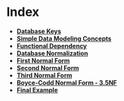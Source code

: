 # Index

* **[Database Keys](./database-keys.md)** <br>
* **[Simple Data Modeling Concepts](./modeling-concepts.md)** <br>
* **[Functional Dependency](./functional-dependency.md)** <br>
* **[Database Normalization](./database-normalization.md)** <br>
* **[First Normal Form](./first-normal-form.md)** <br>
* **[Second Normal Form](./second-normal-form.md)** <br>
* **[Third Normal Form](./third-normal-form.md)** <br>
* **[Boyce-Codd Normal Form - 3.5NF](./boyce-codd-normal-form.md)** <br>
* **[Final Example](./final-example.md)** <br>
